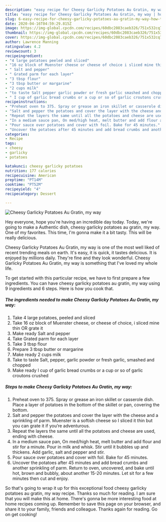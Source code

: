 ```yaml
---
description: "easy recipe for Cheesy Garlicky Potatoes Au Gratin, my way | how to prepare Cheesy Garlicky Potatoes Au Gratin, my way"
title: "easy recipe for Cheesy Garlicky Potatoes Au Gratin, my way | how to prepare Cheesy Garlicky Potatoes Au Gratin, my way"
slug: 6-easy-recipe-for-cheesy-garlicky-potatoes-au-gratin-my-way-how-to-prepare-cheesy-garlicky-potatoes-au-gratin-my-way
date: 2020-04-16T04:59:29.815Z
image: https://img-global.cpcdn.com/recipes/60dbc2083caeb326/751x532cq70/cheesy-garlicky-potatoes-au-gratin-my-way-recipe-main-photo.jpg
thumbnail: https://img-global.cpcdn.com/recipes/60dbc2083caeb326/751x532cq70/cheesy-garlicky-potatoes-au-gratin-my-way-recipe-main-photo.jpg
cover: https://img-global.cpcdn.com/recipes/60dbc2083caeb326/751x532cq70/cheesy-garlicky-potatoes-au-gratin-my-way-recipe-main-photo.jpg
author: Lawrence Manning
ratingvalue: 4.2
reviewcount: 3
recipeingredient:
- "4 large potatoes peeled and sliced"
- "16 oz block of Muenster cheese or cheese of choice i sliced mine thin OR grate it"
- " Salt and pepper"
- " Grated parm for each layer"
- "3 tbsp flour"
- "3 tbsp butter or margarine"
- "2 cups milk"
- "to taste Salt pepper garlic powder or fresh garlic smashed and chopped"
- " I cup of garlic bread crumbs or a cup or so of garlic croutons crushed"
recipeinstructions:
- "Preheat oven to 375. Spray or grease an iron skillet or casserole dish. Place a layer of potatoes in the bottom of the skillet or pan, covering the bottom."
- "Salt and pepper the potatoes and cover the layer with the cheese and a sprinkling of parm. Muenster is a softish cheese so I sliced it thin but you can grate it if you’re adventurous."
- "Repeat the layers the same until all the potatoes and cheese are used, ending with cheese."
- "In a medium sauce pan, On med/high heat, melt butter and add flour and stir for a minute. Pour in milk and whisk. Stir until it bubbles up and thickens. Add garlic, salt and pepper and stir."
- "Pour sauce over potatoes and cover with foil. Bake for 45 minutes."
- "Uncover the potatoes after 45 minutes and add bread crumbs and another sprinkling of parm. Return to oven, uncovered, and bake until hot, brown and bubbly, about another 15-20 minutes. Let sit for a few minutes then cut and enjoy."
categories:
- Recipe
tags:
- cheesy
- garlicky
- potatoes

katakunci: cheesy garlicky potatoes 
nutrition: 177 calories
recipecuisine: American
preptime: "PT14M"
cooktime: "PT52M"
recipeyield: "4"
recipecategory: Dessert

---
```



![Cheesy Garlicky Potatoes Au Gratin, my way](https://img-global.cpcdn.com/recipes/60dbc2083caeb326/751x532cq70/cheesy-garlicky-potatoes-au-gratin-my-way-recipe-main-photo.jpg)

Hey everyone, hope you're having an incredible day today. Today, we're going to make a Authentic dish, cheesy garlicky potatoes au gratin, my way. One of my favorites. This time, I'm gonna make it a bit tasty. This will be really delicious.

Cheesy Garlicky Potatoes Au Gratin, my way is one of the most well liked of recent trending meals on earth. It's easy, it is quick, it tastes delicious. It is enjoyed by millions daily. They're fine and they look wonderful. Cheesy Garlicky Potatoes Au Gratin, my way is something that I've loved my whole life.




To get started with this particular recipe, we have to first prepare a few ingredients. You can have cheesy garlicky potatoes au gratin, my way using 9 ingredients and 6 steps. Here is how you cook that.

<!--inarticleads1-->

##### The ingredients needed to make Cheesy Garlicky Potatoes Au Gratin, my way:

1. Take 4 large potatoes, peeled and sliced
1. Take 16 oz block of Muenster cheese, or cheese of choice, i sliced mine thin OR grate it
1. Make ready  Salt and pepper
1. Take  Grated parm for each layer
1. Take 3 tbsp flour
1. Prepare 3 tbsp butter or margarine
1. Make ready 2 cups milk
1. Take to taste Salt, pepper, garlic powder or fresh garlic, smashed and chopped
1. Make ready  I cup of garlic bread crumbs or a cup or so of garlic croutons crushed




<!--inarticleads2-->

##### Steps to make Cheesy Garlicky Potatoes Au Gratin, my way:

1. Preheat oven to 375. Spray or grease an iron skillet or casserole dish. Place a layer of potatoes in the bottom of the skillet or pan, covering the bottom.
1. Salt and pepper the potatoes and cover the layer with the cheese and a sprinkling of parm. Muenster is a softish cheese so I sliced it thin but you can grate it if you’re adventurous.
1. Repeat the layers the same until all the potatoes and cheese are used, ending with cheese.
1. In a medium sauce pan, On med/high heat, melt butter and add flour and stir for a minute. Pour in milk and whisk. Stir until it bubbles up and thickens. Add garlic, salt and pepper and stir.
1. Pour sauce over potatoes and cover with foil. Bake for 45 minutes.
1. Uncover the potatoes after 45 minutes and add bread crumbs and another sprinkling of parm. Return to oven, uncovered, and bake until hot, brown and bubbly, about another 15-20 minutes. Let sit for a few minutes then cut and enjoy.




So that's going to wrap it up for this exceptional food cheesy garlicky potatoes au gratin, my way recipe. Thanks so much for reading. I am sure that you will make this at home. There's gonna be more interesting food at home recipes coming up. Remember to save this page on your browser, and share it to your family, friends and colleague. Thanks again for reading. Go on get cooking!

